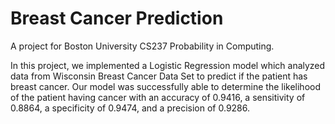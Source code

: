 # Breast Cancer Prediction
A project for Boston University CS237 Probability in Computing.

In this project, we implemented a Logistic Regression model which analyzed data from Wisconsin Breast Cancer Data Set to predict if the patient has breast cancer. Our model was successfully able to determine the likelihood of the patient having cancer with an accuracy of 0.9416, a sensitivity of 0.8864, a specificity of 0.9474, and a precision of 0.9286. 
